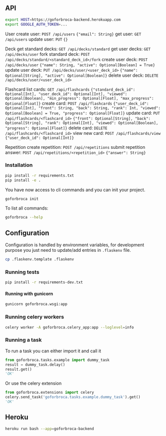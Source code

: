 ## API

```bash
export HOST=https://goforbroca-backend.herokuapp.com
export GOOGLE_AUTH_TOKEN=...
```

User
create user: `POST /api/users` `{"email": String}`
get user: `GET /api/users`
update user: `PUT` `{}`

Deck
get standard decks: `GET /api/decks/standard`
get user decks: `GET /api/decks/user`
fork standard deck: `POST /api/decks/standard/<standard_deck_id>/fork`
create user deck: `POST /api/decks/user` `{"name": String, "active": Optional[Boolean] = True}`
update user deck: `PUT /api/decks/user/<user_deck_id>` `{"name": Optional[String], "active": Optional[Boolean]}`
delete user deck: `DELETE /api/decks/user/<user_deck_id>`

Flashcard
list cards: `GET /api/flashcards` `{"standard_deck_id": Optional[Int], "user_deck_id": Optional[Int], "viewed": Optional[Boolean], "min_progress": Optional[Float], "max_progress": Optional[Float]}`
create card: `POST /api/flashcards` `{"user_deck_id": Optional[Int], "front": String, "back": String, "rank": Int, "viewed": Optional[Boolean] = True, "progress": Optional[Float]}`
update card: `PUT /api/flashcards/<flashcard_id>` `{"front": Optional[String], "back": Optional[String], "rank": Optional[Int], "viewed": Optional[Boolean], "progress": Optional[Float]}`
delete card: `DELETE /api/flashcards/<flashcard_id>`
view new card: `POST /api/flashcards/view` `{"user_deck_id": Optional[Int]}`

Repetition
create repetition: `POST /api/repetitions`
submit repetition answer: `POST /api/repetitions/<repetition_id>` `{"answer": String}`


### Installation

```bash
pip install -r requirements.txt
pip install -e .
```

You have now access to cli commands and you can init your project.

```bash
goforbroca init
```

To list all commands:
```bash
goforbroca --help
```

## Configuration

Configuration is handled by environment variables, for development purpose you just need to update/add entries in `.flaskenv` file.

```bash
cp .flaskenv.template .flaskenv
```

### Running tests

```bash
pip install -r requirements-dev.txt
```

#### Running with gunicorn

```bash
gunicorn goforbroca.wsgi:app
```

### Running celery workers

```bash
celery worker -A goforbroca.celery_app:app --loglevel=info
```

### Running a task

To run a task you can either import it and call it

```python
from goforbroca.tasks.example import dummy_task
result = dummy_task.delay()
result.get()
'OK'
```

Or use the celery extension

```python
from goforbroca.extensions import celery
celery.send_task('goforbroca.tasks.example.dummy_task').get()
'OK'
```

## Heroku

```bash
heroku run bash --app=goforbroca-backend
```
